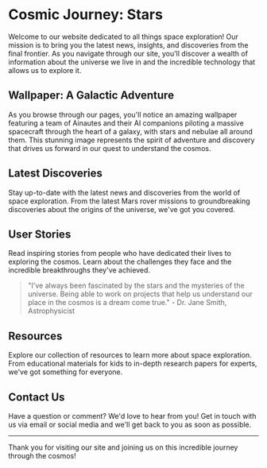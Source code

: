 <!--font:Montserrat-->

# Cosmic Journey: Stars

Welcome to our website dedicated to all things space exploration! Our mission is to bring you the latest news, insights, and discoveries from the final frontier. As you navigate through our site, you'll discover a wealth of information about the universe we live in and the incredible technology that allows us to explore it.

## Wallpaper: A Galactic Adventure

As you browse through our pages, you'll notice an amazing wallpaper featuring a team of Ainautes and their AI companions piloting a massive spacecraft through the heart of a galaxy, with stars and nebulae all around them. This stunning image represents the spirit of adventure and discovery that drives us forward in our quest to understand the cosmos.

## Latest Discoveries

Stay up-to-date with the latest news and discoveries from the world of space exploration. From the latest Mars rover missions to groundbreaking discoveries about the origins of the universe, we've got you covered.

## User Stories

Read inspiring stories from people who have dedicated their lives to exploring the cosmos. Learn about the challenges they face and the incredible breakthroughs they've achieved.

> "I've always been fascinated by the stars and the mysteries of the universe. Being able to work on projects that help us understand our place in the cosmos is a dream come true." - Dr. Jane Smith, Astrophysicist

## Resources

Explore our collection of resources to learn more about space exploration. From educational materials for kids to in-depth research papers for experts, we've got something for everyone.

## Contact Us

Have a question or comment? We'd love to hear from you! Get in touch with us via email or social media and we'll get back to you as soon as possible.

---

Thank you for visiting our site and joining us on this incredible journey through the cosmos!

<!--

Write me content for website with wallpaper which alt text is:

"A team of Ainautes and their AI companions piloting a massive spacecraft through the heart of a galaxy, with stars and nebulae all around them."

The name/title of the page should not be 1:1 copy of the alt text but rather a real content of the website which is using this wallpaper.

- Use markdown format
- Start with heading
- Heading should be short and concise
- The content should look like a real website
- The website should not be about the wallpaper, wallpaper is just a related background
- Heading should be contain work "wallpaper" or "background"
- Include real sections like references, contact, user stories, etc. use things relevant to the page purpose.
- Feel free to use structure like headings, bullets, numbering, blockquotes, paragraphs, horizontal lines, etc.
- You can use formatting like bold or _italic_
- You can include UTF-8 emojis
- Links should be only #hash anchors (and you can refer to the document itself)
- Do not include images


---


# Exploring the Cosmos: A Journey Through the Stars

Welcome to our website dedicated to all things space exploration! Our mission is to bring you the latest news, insights, and discoveries from the final frontier. As you navigate through our site, you'll discover a wealth of information about the universe we live in and the incredible technology that allows us to explore it.

## Wallpaper: A Galactic Adventure

As you browse through our pages, you'll notice an amazing wallpaper featuring a team of Ainautes and their AI companions piloting a massive spacecraft through the heart of a galaxy, with stars and nebulae all around them. This stunning image represents the spirit of adventure and discovery that drives us forward in our quest to understand the cosmos.

## Latest Discoveries

Stay up-to-date with the latest news and discoveries from the world of space exploration. From the latest Mars rover missions to groundbreaking discoveries about the origins of the universe, we've got you covered.

## User Stories

Read inspiring stories from people who have dedicated their lives to exploring the cosmos. Learn about the challenges they face and the incredible breakthroughs they've achieved.

> "I've always been fascinated by the stars and the mysteries of the universe. Being able to work on projects that help us understand our place in the cosmos is a dream come true." - Dr. Jane Smith, Astrophysicist

## Resources

Explore our collection of resources to learn more about space exploration. From educational materials for kids to in-depth research papers for experts, we've got something for everyone.

## Contact Us

Have a question or comment? We'd love to hear from you! Get in touch with us via email or social media and we'll get back to you as soon as possible.

---

Thank you for visiting our site and joining us on this incredible journey through the cosmos!


---


Write me a Google font which is best fitting for the website.

Pick from the list:
- Open Sans
- Lobster
- IBM Plex Sans
- Poppins
- Inter
- Roboto
- Cormorant Garamond
- Montserrat
- Raleway
- Barlow Condensed
- Lato
- Cinzel Decorative
- Barlow Condensed
- Exo 2
- Playfair Display
- Great Vibes
- Cabin
- Alegreya
- Futura
- Dancing Script
- Cinzel
- Orbitron


Write just the font name nothing else.


---


Montserrat

-->
